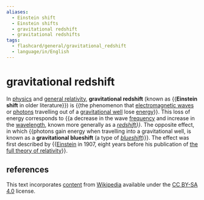 ```yaml
---
aliases:
  - Einstein shift
  - Einstein shifts
  - gravitational redshift
  - gravitational redshifts
tags:
  - flashcard/general/gravitational_redshift
  - language/in/English
---
```


# gravitational redshift

In [physics](physics.md) and [general relativity](general%20relativity.md), __gravitational redshift__ (known as {{__Einstein shift__ in older literature}}) is {{the phenomenon that [electromagnetic waves](electromagnetic%20radiation.md) or [photons](photon.md) travelling out of a [gravitational well](sphere%20of%20influence%20(astrodynamics).md) lose [energy](energy.md)}}. This loss of energy corresponds to {{a decrease in the wave [frequency](frequency.md) and increase in the [wavelength](wavelength.md), known more generally as a _[redshift](redshift.md)}}_. The opposite effect, in which {{photons gain energy when travelling into a gravitational well, is known as a __gravitational blueshift__ (a type of _[blueshift](redshift.md#blueshift)_)}}. The effect was first described by {{[Einstein](Albert%20Einstein.md) in 1907, eight years before his publication of [the full theory of relativity](general%20relativity.md)}}.

## references

This text incorporates [content](https://en.wikipedia.org/wiki/gravitational_redshift) from [Wikipedia](Wikipedia.md) available under the [CC BY-SA 4.0](https://creativecommons.org/licenses/by-sa/4.0/) license.
